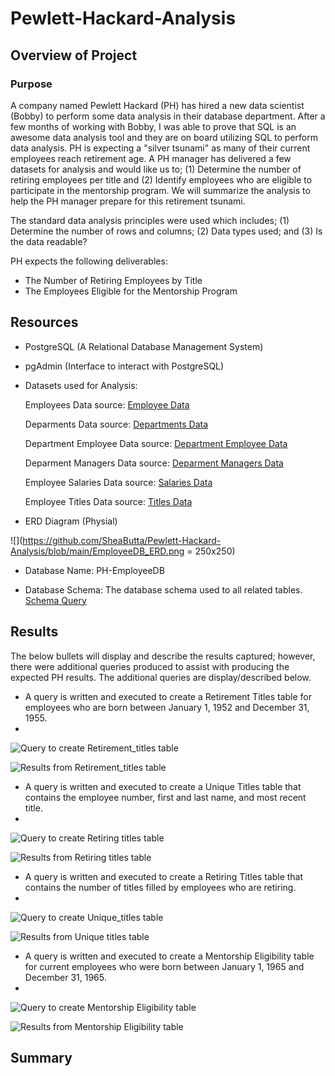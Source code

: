 # Pewlett-Hackard-Analysis

## Overview of Project

### Purpose
A company named Pewlett Hackard (PH) has hired a new data scientist (Bobby) to perform some data analysis in their database department.  After a few months of working with Bobby, I was able to prove that SQL is an awesome data analysis tool and they are on board utilizing SQL to perform data analysis.  PH is expecting a "silver tsunami" as many of their current employees reach retirement age.  A PH manager has delivered a few datasets for analysis and would like us to; (1) Determine the number of retiring employees per title and (2) Identify employees who are eligible to participate in the mentorship program.  We will summarize the analysis to help the PH manager prepare for this retirement tsunami.

The standard data analysis principles were used which includes; (1) Determine the number of rows and columns; (2) Data types used; and (3) Is the data readable?

PH expects the following deliverables:

- The Number of Retiring Employees by Title
- The Employees Eligible for the Mentorship Program

## Resources

- PostgreSQL (A Relational Database Management System)
- pgAdmin (Interface to interact with PostgreSQL)

- Datasets used for Analysis:

  Employees Data source: [Employee Data](https://github.com/SheaButta/Pewlett-Hackard-Analysis/blob/main/Data/employees.csv)

  Deparments Data source: [Departments Data](https://github.com/SheaButta/Pewlett-Hackard-Analysis/blob/main/Data/departments.csv)

  Department Employee Data source: [Department Employee Data](https://github.com/SheaButta/Pewlett-Hackard-Analysis/blob/main/Data/dept_emp.csv)

  Deparment Managers Data source: [Deparment Managers Data](https://github.com/SheaButta/Pewlett-Hackard-Analysis/blob/main/Data/dept_emp.csv)

  Employee Salaries Data source: [Salaries Data](https://github.com/SheaButta/Pewlett-Hackard-Analysis/blob/main/Data/salaries.csv)

  Employee Titles Data source: [Titles Data](https://github.com/SheaButta/Pewlett-Hackard-Analysis/blob/main/Data/titles.csv)

- ERD Diagram (Physial)

![](https://github.com/SheaButta/Pewlett-Hackard-Analysis/blob/main/EmployeeDB_ERD.png = 250x250)

- Database Name:
  PH-EmployeeDB

- Database Schema: The database schema used to all related tables.
 [Schema Query](https://github.com/SheaButta/Pewlett-Hackard-Analysis/blob/main/Data/schema.sql)
 
## Results

The below bullets will display and describe the results captured; however, there were additional queries produced to assist with producing the expected PH results.  The additional queries are display/described below.

  - A query is written and executed to create a Retirement Titles table for employees who are born between January 1, 1952 and December 31, 1955.
  - 
  ![Query to create Retirement_titles table](https://github.com/SheaButta/Pewlett-Hackard-Analysis/blob/main/Data/Create_Retirement_titles_table_query.PNG)
  
  ![Results from Retirement_titles table](https://github.com/SheaButta/Pewlett-Hackard-Analysis/blob/main/Data/Retirement_titles_table_query_results.PNG)
  
  - A query is written and executed to create a Unique Titles table that contains the employee number, first and last name, and most recent title.
  - 
  ![Query to create Retiring titles table](https://github.com/SheaButta/Pewlett-Hackard-Analysis/blob/main/Data/Create_Retiring_titles_table_query.PNG)
  
  ![Results from Retiring titles table](https://github.com/SheaButta/Pewlett-Hackard-Analysis/blob/main/Data/Retiring_titles_table_query_results.PNG)
  
  - A query is written and executed to create a Retiring Titles table that contains the number of titles filled by employees who are retiring. 
  - 
  ![Query to create Unique_titles table](https://github.com/SheaButta/Pewlett-Hackard-Analysis/blob/main/Data/Create_Unique_titles_table_query.PNG)
  
  ![Results from Unique titles table](https://github.com/SheaButta/Pewlett-Hackard-Analysis/blob/main/Data/Unique_titles_table_query_results.PNG)
  
  
  - A query is written and executed to create a Mentorship Eligibility table for current employees who were born between January 1, 1965 and December 31, 1965.
  - 
  ![Query to create Mentorship Eligibility table](https://github.com/SheaButta/Pewlett-Hackard-Analysis/blob/main/Data/Create_mentorship_eligibility_table_query.PNG)
  
  ![Results from Mentorship Eligibility table](https://github.com/SheaButta/Pewlett-Hackard-Analysis/blob/main/Data/Mentorship_eligibility_table_query_results.PNG)
  
## Summary



